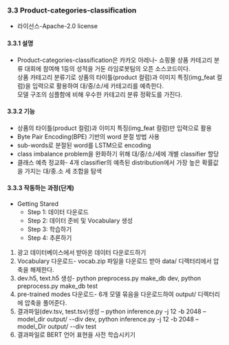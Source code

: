 ### 3.3 Product-categories-classification

* 라이선스-Apache-2.0 license

#### 3.3.1 설명
   * Product-categories-classification은 카카오 아레나- 쇼핑몰 상품 카테고리 분류 대회에 참여해 1등의 성적을 거둔 라임로봇팀의 오픈 소스코드이다.       
   상품 카테고리 분류기로 상품의 타이틀(product 컬럼)과 이미지 특징(img_feat 컬럼)을 입력으로 활용하여 대/중/소/세 카테고리를 예측한다.     
   모델 구조의 심플함에 비해 우수한 카테고리 분류 정확도를 가진다.      

#### 3.3.2 기능
   + 상품의 타이틀(product 컬럼)과 이미지 특징(img_feat 컬럼)만 입력으로 활용   
   + Byte Pair Encoding(BPE) 기반의 word 분절 방법 사용   
   + sub-words로 분절된 word를 LSTM으로 encoding   
   + class imbalance problem을 완화하기 위해 대/중/소/세에 개별 classifier 할당   
   + 클래스 예측 정교화- 4개 classifier의 예측된 distribution에서 가장 높은 확률값을 가지는 대/중.소 세 조합을 탐색   

#### 3.3.3 작동하는 과정(단계)
   - Getting Stared    
      - Step 1: 데이터 다운로드      
      - Step 2: 데이터 준비 및 Vocabulary 생성      
      - Step 3: 학습하기   
      - Step 4: 추론하기   
  
1) 광고 데이터베이스에서 받아온 데이터 다운로드하기 
2) Vocabulary 다운로드- vocab.zip 파일을 다운로드 받아 data/ 디렉터리에서 압축을 해제한다.   
3) dev.h5, text.h5 생성- python preprocess.py make_db dev, python preprocess.py make_db test   
4) pre-trained modes 다운로드- 6개 모델 묶음을 다운로드하여 output/ 디렉터리에 압축을 풀어준다.   
5) 결과파일(dev.tsv, test.tsv)생성 – python inference.py -j 12 -b 2048 –model_dir output/ --div dev, python inference.py -j 12 -b 2048 –model_Dir output/ --div test   
6) 결과파일로 BERT 언어 표현을 사전 학습시키기   

